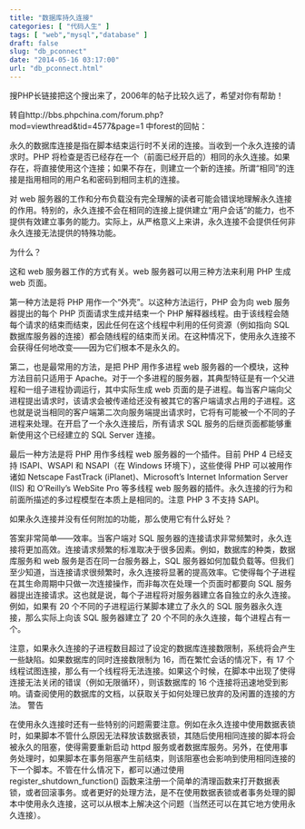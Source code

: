 ```yaml
---
title: "数据库持久连接"
categories: [ "代码人生" ]
tags: [ "web","mysql","database" ]
draft: false
slug: "db_pconnect"
date: "2014-05-16 03:17:00"
url: "db_pconnect.html"
---
```


搜PHP长链接把这个搜出来了，2006年的帖子比较久远了，希望对你有帮助！

转自http://bbs.phpchina.com/forum.php?mod=viewthread&tid=4577&page=1 中forest的回帖：

 
永久的数据库连接是指在脚本结束运行时不关闭的连接。当收到一个永久连接的请求时。PHP 将检查是否已经存在一个（前面已经开启的）相同的永久连接。如果存在，将直接使用这个连接；如果不存在，则建立一个新的连接。所谓“相同”的连接是指用相同的用户名和密码到相同主机的连接。

对 web 服务器的工作和分布负载没有完全理解的读者可能会错误地理解永久连接的作用。特别的，永久连接不会在相同的连接上提供建立“用户会话”的能力，也不提供有效建立事务的能力。实际上，从严格意义上来讲，永久连接不会提供任何非永久连接无法提供的特殊功能。

为什么？

这和 web 服务器工作的方式有关。web 服务器可以用三种方法来利用 PHP 生成 web 页面。

第一种方法是将 PHP 用作一个“外壳”。以这种方法运行，PHP 会为向 web 服务器提出的每个 PHP 页面请求生成并结束一个 PHP 解释器线程。由于该线程会随每个请求的结束而结束，因此任何在这个线程中利用的任何资源（例如指向 SQL 数据库服务器的连接）都会随线程的结束而关闭。在这种情况下，使用永久连接不会获得任何地改变――因为它们根本不是永久的。

第二，也是最常用的方法，是把 PHP 用作多进程 web 服务器的一个模块，这种方法目前只适用于 Apache。对于一个多进程的服务器，其典型特征是有一个父进程和一组子进程协调运行，其中实际生成 web 页面的是子进程。每当客户端向父进程提出请求时，该请求会被传递给还没有被其它的客户端请求占用的子进程。这也就是说当相同的客户端第二次向服务端提出请求时，它将有可能被一个不同的子进程来处理。在开启了一个永久连接后，所有请求 SQL 服务的后继页面都能够重新使用这个已经建立的 SQL Server 连接。

最后一种方法是将 PHP 用作多线程 web 服务器的一个插件。目前 PHP 4 已经支持 ISAPI、WSAPI 和 NSAPI（在 Windows 环境下），这些使得 PHP 可以被用作诸如 Netscape FastTrack (iPlanet)、Microsoft’s Internet Information Server (IIS) 和 O’Reilly’s WebSite Pro 等多线程 web 服务器的插件。永久连接的行为和前面所描述的多过程模型在本质上是相同的。注意 PHP 3 不支持 SAPI。

如果永久连接并没有任何附加的功能，那么使用它有什么好处？

答案非常简单――效率。当客户端对 SQL 服务器的连接请求非常频繁时，永久连接将更加高效。连接请求频繁的标准取决于很多因素。例如，数据库的种类，数据库服务和 web 服务是否在同一台服务器上，SQL 服务器如何加载负载等。但我们至少知道，当连接请求很频繁时，永久连接将显著的提高效率。它使得每个子进程在其生命周期中只做一次连接操作，而非每次在处理一个页面时都要向 SQL 服务器提出连接请求。这也就是说，每个子进程将对服务器建立各自独立的永久连接。例如，如果有 20 个不同的子进程运行某脚本建立了永久的 SQL 服务器永久连接，那么实际上向该 SQL 服务器建立了 20 个不同的永久连接，每个进程占有一个。

注意，如果永久连接的子进程数目超过了设定的数据库连接数限制，系统将会产生一些缺陷。如果数据库的同时连接数限制为 16，而在繁忙会话的情况下，有 17 个线程试图连接，那么有一个线程将无法连接。如果这个时候，在脚本中出现了使得连接无法关闭的错误（例如无限循环），则该数据库的 16 个连接将迅速地受到影响。请查阅使用的数据库的文档，以获取关于如何处理已放弃的及闲置的连接的方法。
警告

在使用永久连接时还有一些特别的问题需要注意。例如在永久连接中使用数据表锁时，如果脚本不管什么原因无法释放该数据表锁，其随后使用相同连接的脚本将会被永久的阻塞，使得需要重新启动 httpd 服务或者数据库服务。另外，在使用事务处理时，如果脚本在事务阻塞产生前结束，则该阻塞也会影响到使用相同连接的下一个脚本。不管在什么情况下，都可以通过使用 register_shutdown_function() 函数来注册一个简单的清理函数来打开数据表锁，或者回滚事务。或者更好的处理方法，是不在使用数据表锁或者事务处理的脚本中使用永久连接，这可以从根本上解决这个问题（当然还可以在其它地方使用永久连接）。